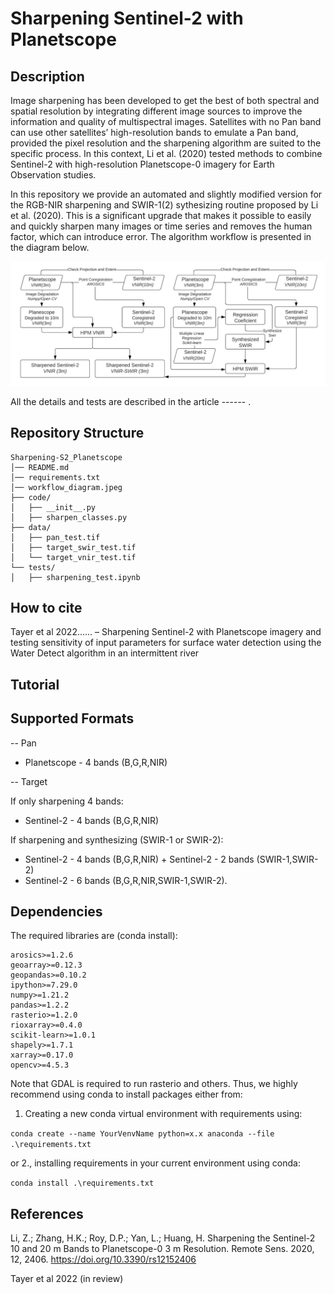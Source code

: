 # Sharpening Sentinel-2 with Planetscope
## Description
Image sharpening has been developed to get the best of both spectral and spatial resolution by integrating different image sources to improve the information and quality of multispectral images. Satellites with no Pan band can use other satellites’ high-resolution bands to emulate a Pan band, provided the pixel resolution and the sharpening algorithm are suited to the specific process. In this context, Li et al. (2020) tested methods to combine Sentinel-2 with high-resolution Planetscope-0 imagery for Earth Observation studies. 

In this repository we provide an automated and slightly modified version for the RGB-NIR sharpening and SWIR-1(2) sythesizing routine proposed by Li et al. (2020). This is a significant upgrade that makes it possible to easily and quickly sharpen many images or time series and removes the human factor, which can introduce error. The algorithm workflow is presented in the diagram below.

![diagram](workflow_diagram.jpeg)

All the details and tests are described in the article ------ .

## Repository Structure
```
Sharpening-S2_Planetscope
│── README.md
│── requirements.txt
│── workflow_diagram.jpeg
├── code/
│   ├── __init__.py
│   ├── sharpen_classes.py
├── data/
│   ├── pan_test.tif
│   ├── target_swir_test.tif
│   └── target_vnir_test.tif
└── tests/
│   ├── sharpening_test.ipynb
```
## How to cite
Tayer et al 2022......
– Sharpening Sentinel-2 with Planetscope imagery and testing sensitivity of input parameters for surface water detection using the Water Detect algorithm in an intermittent river

## Tutorial


## Supported Formats
-- Pan 
* Planetscope - 4 bands (B,G,R,NIR)

-- Target

If only sharpening 4 bands:
* Sentinel-2 - 4 bands (B,G,R,NIR)

If sharpening and synthesizing (SWIR-1 or SWIR-2):
* Sentinel-2 - 4 bands (B,G,R,NIR) + Sentinel-2 - 2 bands (SWIR-1,SWIR-2)
* Sentinel-2 - 6 bands (B,G,R,NIR,SWIR-1,SWIR-2).
## Dependencies
The required libraries are (conda install):
```
arosics>=1.2.6
geoarray>=0.12.3
geopandas>=0.10.2
ipython>=7.29.0
numpy>=1.21.2
pandas>=1.2.2
rasterio>=1.2.0
rioxarray>=0.4.0
scikit-learn>=1.0.1
shapely>=1.7.1
xarray>=0.17.0
opencv>=4.5.3
```
Note that GDAL is required to run rasterio and others. Thus, we highly recommend using conda to install packages either from:

1. Creating a new conda virtual environment with requirements using:

`conda create --name YourVenvName python=x.x anaconda --file .\requirements.txt`

or 2., installing requirements in your current environment using conda:

`conda install .\requirements.txt`
## References

Li, Z.; Zhang, H.K.; Roy, D.P.; Yan, L.; Huang, H. Sharpening the Sentinel-2 10 and 20 m Bands to Planetscope-0 3 m Resolution. Remote Sens. 2020, 12, 2406. https://doi.org/10.3390/rs12152406

Tayer et al 2022 (in review)
